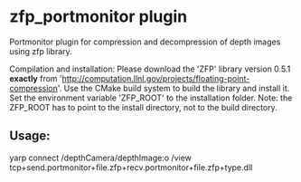 
zfp_portmonitor plugin 
======================================================================
Portmonitor plugin for compression and decompression of depth images using zfp library.

Compilation and installation:
Please download the 'ZFP' library version 0.5.1 **exactly** from 'http://computation.llnl.gov/projects/floating-point-compression'.
Use the CMake build system to build the library and install it.
Set the environment variable 'ZFP_ROOT' to the installation folder.
Note: the ZFP_ROOT has to point to the install directory, not to the build directory.

Usage:
-----

yarp connect /depthCamera/depthImage:o /view tcp+send.portmonitor+file.zfp+recv.portmonitor+file.zfp+type.dll


